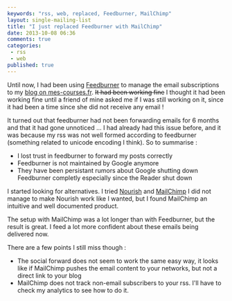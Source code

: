```yaml
---
keywords: "rss, web, replaced, Feedburner, MailChimp"
layout: single-mailing-list
title: "I just replaced Feedburner with MailChimp"
date: 2013-10-08 06:36
comments: true
categories:
 - rss
 - web
published: true
---
```

Until now, I had been using [Feedburner](http://www.feedburner.com) to manage the email subscriptions to my [blog on mes-courses.fr](https://www.mes-courses.fr/blog). ~~It had been working fine~~ I thought it had been working fine until a friend of mine asked me if I was still working on it, since it had been a time since she did not receive any email !

It turned out that feedburner had not been forwarding emails for 6 months and that it had gone unnoticed ... I had already had this issue before, and it was because my rss was not well formed according to feedburner (something related to unicode encoding I think). So to summarise :

* I lost trust in feedburner to forward my posts correctly
* Feedburner is not maintained by Google anymore
* They have been persistant rumors about Google shutting down Feedburner completly especially since the Reader shut down

I started looking for alternatives. I tried [Nourish](http://www.nouri.sh) and [MailChimp](http://www.mailchimp.com) I did not manage to make Nourish work like I wanted, but I found MailChimp an intuitive and well documented product.

The setup with MailChimp was a lot longer than with Feedburner, but the result is great. I feed a lot more confident about these emails being delivered now.

There are a few points I still miss though :

* The social forward does not seem to work the same easy way, it looks like if MailChimp pushes the email content to your networks, but not a direct link to your blog
* MailChimp does not track non-email subscribers to your rss. I'll have to check my analytics to see how to do it.
